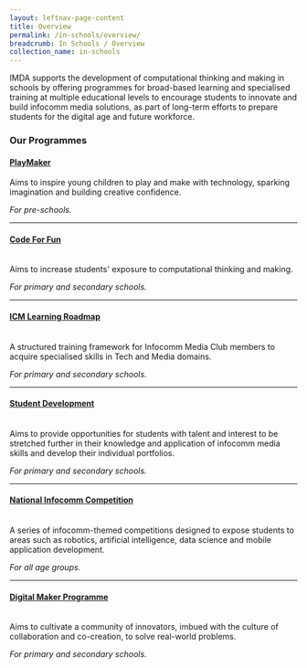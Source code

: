 ```yaml
---
layout: leftnav-page-content
title: Overview
permalink: /in-schools/overview/
breadcrumb: In Schools / Overview
collection_name: in-schools
---
```


IMDA supports the development of computational thinking and making in schools by offering programmes for broad-based learning and specialised training at multiple educational levels to encourage students to innovate and build infocomm media solutions, as part of long-term efforts to prepare students for the digital age and future workforce.

### **Our Programmes**


#### **[PlayMaker](/in-schools/playmaker-overview/)** <br>

Aims to inspire young children to play and make with technology, sparking imagination and building creative confidence.<br>

*For pre-schools.*

---

#### **[Code For Fun](/in-schools/code-for-fun/overview/)**<br>
<br>
Aims to increase students' exposure to computational thinking and making. <br>

*For primary and secondary schools.*

---

#### **[ICM Learning Roadmap](/in-schools/icm-learning-roadmap/)**<br>
<br>
A structured training framework for Infocomm Media Club members to acquire specialised skills in Tech and Media domains.<br>

*For primary and secondary schools.*

---

#### **[Student Development](/in-schools/student-development/)**<br>
<br>
Aims to provide opportunities for students with talent and interest to be stretched further in their knowledge and application of infocomm media skills and develop their individual portfolios.<br>

*For primary and secondary schools.*

---

#### **[National Infocomm Competition](/in-schools/national-infocomm-competition/)**<br>
<br>
A series of infocomm-themed competitions designed to expose students to areas such as robotics, artificial intelligence, data science and mobile application development.<br>

*For all age groups.*

---

#### **[Digital Maker Programme](/in-schools/digital-maker/overview/)**<br>
<br>
Aims to cultivate a community of innovators, imbued with the culture of collaboration and co-creation, to solve real-world problems. <br>

*For primary and secondary schools.*
